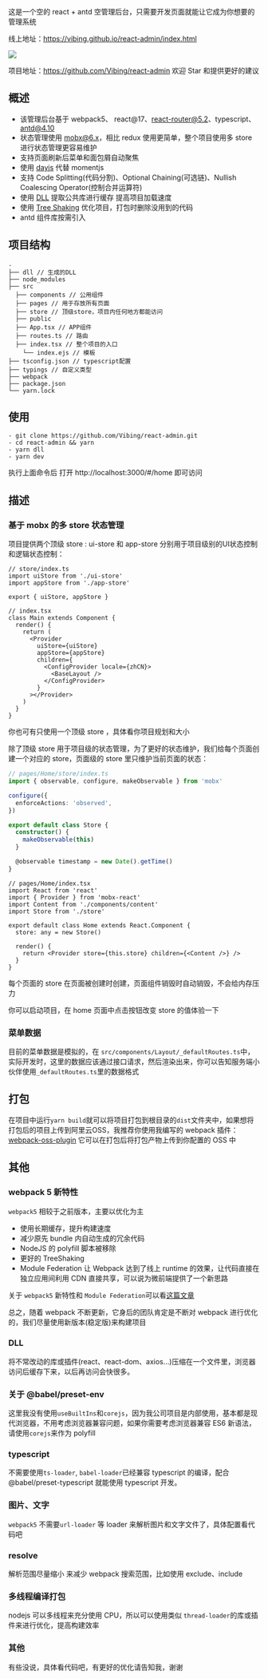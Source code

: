 这是一个空的 react + antd 空管理后台，只需要开发页面就能让它成为你想要的管理系统

线上地址：https://vibing.github.io/react-admin/index.html

![](https://tva1.sinaimg.cn/large/008i3skNly1gqd6246oloj315d0q3q41.jpg)

项目地址：https://github.com/Vibing/react-admin 欢迎 Star 和提供更好的建议

## 概述

- 该管理后台基于 webpack5、 react@17、react-router@5.2、typescript、antd@4.10 
- 状态管理使用 [mobx@6.x](https://github.com/mobxjs/mobx)，相比 redux 使用更简单，整个项目使用多 store 进行状态管理更容易维护
- 支持页面刷新后菜单和面包屑自动聚焦
- 使用 [dayjs](https://github.com/iamkun/dayjs) 代替 momentjs
- 支持 Code Splitting(代码分割)、Optional Chaining(可选链)、Nullish Coalescing Operator(控制合并运算符)
- 使用 [DLL](https://webpack.docschina.org/plugins/dll-plugin/) 提取公共库进行缓存 提高项目加载速度
- 使用 [Tree Shaking](https://webpack.docschina.org/guides/tree-shaking/#root) 优化项目，打包时删除没用到的代码
- antd 组件库按需引入

## 项目结构

```
.
├── dll // 生成的DLL
├── node_modules
├── src 
  ├── components // 公用组件
  ├── pages // 用于存放所有页面
  ├── store // 顶级store，项目内任何地方都能访问
  ├── public 
  ├── App.tsx // APP组件
  ├── routes.ts // 路由
  ├── index.tsx // 整个项目的入口
	└── index.ejs // 模板
├── tsconfig.json // typescript配置
├── typings // 自定义类型
├── webpack
├── package.json
└── yarn.lock
```

## 使用

```shell
- git clone https://github.com/Vibing/react-admin.git
- cd react-admin && yarn
- yarn dll
- yarn dev
```

执行上面命令后 打开 http://localhost:3000/#/home 即可访问

## 描述

### 基于 mobx 的多 store 状态管理

项目提供两个顶级 store : ui-store 和 app-store 分别用于项目级别的UI状态控制和逻辑状态控制：

```tsx
// store/index.ts
import uiStore from './ui-store'
import appStore from './app-store'

export { uiStore, appStore }

// index.tsx
class Main extends Component {
  render() {
    return (
      <Provider
        uiStore={uiStore}
        appStore={appStore}
        children={
          <ConfigProvider locale={zhCN}>
            <BaseLayout />
          </ConfigProvider>
        }
      ></Provider>
    )
  }
}
```

你也可有只使用一个顶级 store ，具体看你项目规划和大小

除了顶级 store 用于项目级的状态管理，为了更好的状态维护，我们给每个页面创建一个对应的 store，页面级的 store 里只维护当前页面的状态：

```typescript
// pages/Home/store/index.ts
import { observable, configure, makeObservable } from 'mobx'

configure({
  enforceActions: 'observed',
})

export default class Store {
  constructor() {
    makeObservable(this)
  }

  @observable timestamp = new Date().getTime()
}
```



```tsx
// pages/Home/index.tsx
import React from 'react'
import { Provider } from 'mobx-react'
import Content from './components/content'
import Store from './store'

export default class Home extends React.Component {
  store: any = new Store()

  render() {
    return <Provider store={this.store} children={<Content />} />
  }
}
```

每个页面的 store 在页面被创建时创建，页面组件销毁时自动销毁，不会给内存压力

你可以启动项目，在 home 页面中点击按钮改变 store 的值体验一下

### 菜单数据

目前的菜单数据是模拟的，在 `src/components/Layout/_defaultRoutes.ts`中，实际开发时，这里的数据应该通过接口请求，然后渲染出来，你可以告知服务端小伙伴使用`_defaultRoutes.ts`里的数据格式

## 打包

在项目中运行`yarn build`就可以将项目打包到根目录的`dist`文件夹中，如果想将打包后的项目上传到阿里云OSS，我推荐你使用我编写的 webpack 插件：[webpack-oss-plugin](https://github.com/Vibing/webpack-oss-plugin) 它可以在打包后将打包产物上传到你配置的 OSS 中

## 其他

### webpack 5 新特性

`webpack5` 相较于之前版本，主要以优化为主

- 使用长期缓存，提升构建速度
- 减少原先 bundle 内自动生成的冗余代码
- NodeJS 的 polyfill 脚本被移除
- 更好的 TreeShaking
- Module Federation 让 Webpack 达到了线上 runtime 的效果，让代码直接在独立应用间利用 CDN 直接共享，可以说为微前端提供了一个新思路

关于 `webpack5` 新特性和 `Module Federation`可以看[这篇文章](https://blog.towavephone.com/webpack-v5-new-feature)

总之，随着 webpack 不断更新，它身后的团队肯定是不断对 webpack 进行优化的，我们尽量使用新版本(稳定版)来构建项目

### DLL

将不常改动的库或插件(react、react-dom、axios...)压缩在一个文件里，浏览器访问后缓存下来，以后再访问会快很多。

### 关于 @babel/preset-env

这里我没有使用`useBuiltIns`和`corejs`，因为我公司项目是内部使用，基本都是现代浏览器，不用考虑浏览器兼容问题，如果你需要考虑浏览器兼容 ES6 新语法，请使用`corejs`来作为 polyfill

### typescript

不需要使用`ts-loader`, `babel-loader`已经兼容 typescript 的编译，配合 @babel/preset-typescript 就能使用 typescript 开发。

### 图片、文字

`webpack5` 不需要`url-loader` 等 loader 来解析图片和文字文件了，具体配置看代码吧

### resolve

解析范围尽量缩小 来减少 webpack 搜索范围，比如使用 exclude、include

### 多线程编译打包

nodejs 可以多线程来充分使用 CPU，所以可以使用类似 `thread-loader`的库或插件来进行优化，提高构建效率

### 其他

有些没说，具体看代码吧，有更好的优化请告知我，谢谢





